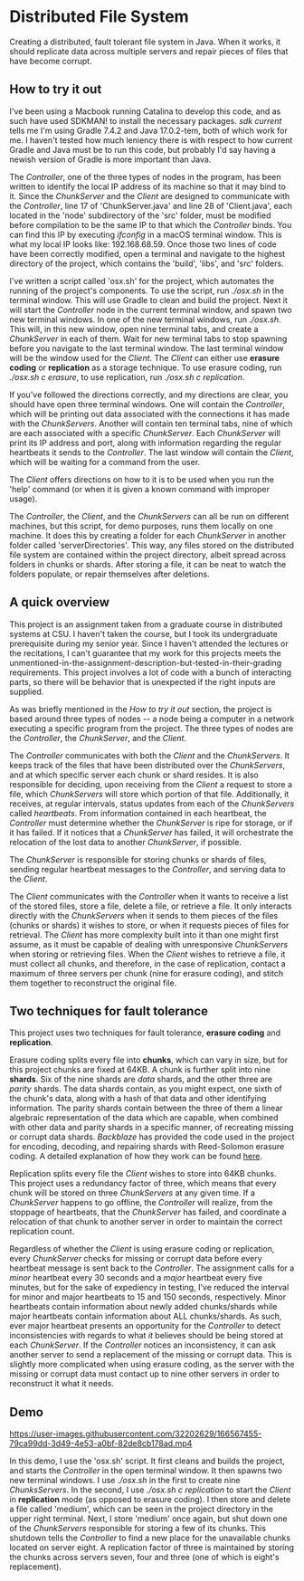 # Distributed File System
Creating a distributed, fault tolerant file system in Java. When it works, it should replicate data across multiple servers and repair pieces of files that have become corrupt.

## How to try it out
I've been using a Macbook running Catalina to develop this code, and as such have used SDKMAN! to install the necessary packages. *sdk current* tells me I'm using Gradle 7.4.2 and Java 17.0.2-tem, both of which work for me. I haven't tested how much leniency there is with respect to how current Gradle and Java must be to run this code, but probably I'd say having a newish version of Gradle is more important than Java. 

The *Controller*, one of the three types of nodes in the program, has been written to identify the local IP address of its machine so that it may bind to it. Since the *ChunkServer* and the *Client* are designed to communicate with the *Controller*, line 17 of 'ChunkServer.java' and line 28 of 'Client.java', each located in the 'node' subdirectory of the 'src' folder, must be modified before compilation to be the same IP to that which the *Controller* binds. You can find this IP by executing *ifconfig* in a macOS terminal window. This is what my local IP looks like: 192.168.68.59. Once those two lines of code have been correctly modified, open a terminal and navigate to the highest directory of the project, which contains the 'build', 'libs', and 'src' folders. 

I've written a script called 'osx.sh' for the project, which automates the running of the project's components. To use the script, run *./osx.sh* in the terminal window. This will use Gradle to clean and build the project. Next it will start the *Controller* node in the current terminal window, and spawn two new terminal windows. In one of the new terminal windows, run *./osx.sh*. This will, in this new window, open nine terminal tabs, and create a *ChunkServer* in each of them. Wait for new terminal tabs to stop spawning before you navigate to the last terminal window. The last terminal window will be the window used for the *Client*. The *Client* can either use **erasure coding** or **replication** as a storage technique. To use erasure coding, run *./osx.sh c erasure*, to use replication, run *./osx.sh c replication*. 

If you've followed the directions correctly, and my directions are clear, you should have open three terminal windows. One will contain the *Controller*, which will be printing out data associated with the connections it has made with the *ChunkServers*. Another will contain ten terminal tabs, nine of which are each associated with a specific *ChunkServer*. Each *ChunkServer* will print its IP address and port, along with information regarding the regular heartbeats it sends to the *Controller*. The last window will contain the *Client*, which will be waiting for a command from the user. 

The *Client* offers directions on how to it is to be used when you run the 'help' command (or when it is given a known command with improper usage).

The *Controller*, the *Client*, and the *ChunkServers* can all be run on different machines, but this script, for demo purposes, runs them locally on one machine. It does this by creating a folder for each *ChunkServer* in another folder called 'serverDirectories'. This way, any files stored on the distributed file system are contained within the project directory, albeit spread across folders in chunks or shards. After storing a file, it can be neat to watch the folders populate, or repair themselves after deletions.

## A quick overview

This project is an assignment taken from a graduate course in distributed systems at CSU. I haven't taken the course, but I took its undergraduate prerequisite during my senior year. Since I haven't attended the lectures or the recitations, I can't guarantee that my work for this projects meets the unmentioned-in-the-assignment-description-but-tested-in-their-grading requirements. This project involves a lot of code with a bunch of interacting parts, so there will be behavior that is unexpected if the right inputs are supplied.

As was briefly mentioned in the *How to try it out* section, the project is based around three types of nodes -- a node being a computer in a network executing a specific program from the project. The three types of nodes are the *Controller*, the *ChunkServer*, and the *Client*.

The *Controller* communicates with both the *Client* and the *ChunkServers*. It keeps track of the files that have been distributed over the *ChunkServers*, and at which specific server each chunk or shard resides. It is also responsible for deciding, upon receiving from the *Client* a request to store a file, which *ChunkServers* will store which portion of that file. Additionally, it receives, at regular intervals, status updates from each of the *ChunkServers* called *heartbeats*. From information contained in each heartbeat, the *Controller* must determine whether the *ChunkServer* is ripe for storage, or if it has failed. If it notices that a *ChunkServer* has failed, it will orchestrate the relocation of the lost data to another *ChunkServer*, if possible.

The *ChunkServer* is responsible for storing chunks or shards of files, sending regular heartbeat messages to the *Controller*, and serving data to the *Client*.

The *Client* communicates with the *Controller* when it wants to receive a list of the stored files, store a file, delete a file, or retrieve a file. It only interacts directly with the *ChunkServers* when it sends to them pieces of the files (chunks or shards) it wishes to store, or when it requests pieces of files for retrieval. The *Client* has more complexity built into it than one might first assume, as it must be capable of dealing with unresponsive *ChunkServers* when storing or retrieving files. When the *Client* wishes to retrieve a file, it must collect all chunks, and therefore, in the case of replication, contact a maximum of three servers per chunk (nine for erasure coding), and stitch them together to reconstruct the original file.

## Two techniques for fault tolerance

This project uses two techniques for fault tolerance, **erasure coding** and **replication**.

Erasure coding splits every file into **chunks**, which can vary in size, but for this project chunks are fixed at 64KB. A chunk is further split into nine **shards**. Six of the nine shards are *data* shards, and the other three are *parity* shards. The data shards contain, as you might expect, one sixth of the chunk's data, along with a hash of that data and other identifying information. The parity shards contain between the three of them a linear algebraic representation of the data which are capable, when combined with other data and parity shards in a specific manner, of recreating missing or corrupt data shards. *Backblaze* has provided the code used in the project for encoding, decoding, and repairing shards with Reed-Solomon erasure coding. A detailed explanation of how they work can be found [here](https://www.backblaze.com/blog/reed-solomon/).

Replication splits every file the *Client* wishes to store into 64KB chunks. This project uses a redundancy factor of three, which means that every chunk will be stored on three *ChunkServers* at any given time. If a *ChunkServer* happens to go offline, the *Controller* will realize, from the stoppage of heartbeats, that the *ChunkServer* has failed, and coordinate a relocation of that chunk to another server in order to maintain the correct replication count.

Regardless of whether the *Client* is using erasure coding or replication, every *ChunkServer* checks for missing or corrupt data before every heartbeat message is sent back to the *Controller*. The assignment calls for a *minor* heartbeat every 30 seconds and a *major* heartbeat every five minutes, but for the sake of expediency in testing, I've reduced the interval for minor and major heartbeats to 15 and 150 seconds, respectively. Minor heartbeats contain information about newly added chunks/shards while major heartbeats contain information about ALL chunks/shards. As such, ever major heartbeat presents an opportunity for the *Controller* to detect inconsistencies with regards to what *it* believes should be being stored at each *ChunkServer*. If the *Controller* notices an inconsistency, it can ask another server to send a replacement of the missing or corrupt data. This is slightly more complicated when using erasure coding, as the server with the missing or corrupt data must contact up to nine other servers in order to reconstruct it what it needs.

## Demo

https://user-images.githubusercontent.com/32202629/166567455-79ca99dd-3d49-4e53-a0bf-82de8cb178ad.mp4

In this demo, I use the 'osx.sh' script. It first cleans and builds the project, and starts the *Controller* in the open terminal window. It then spawns two new terminal windows. I use *./osx.sh* in the first to create nine *ChunksServers*. In the second, I use *./osx.sh c replication* to start the *Client* in **replication** mode (as opposed to erasure coding). I then store and delete a file called 'medium', which can be seen in the project directory in the upper right terminal. Next, I store 'medium' once again, but shut down one of the *ChunkServers* responsible for storing a few of its chunks. This shutdown tells the *Controller* to find a new place for the unavailable chunks located on server eight. A replication factor of three is maintained by storing the chunks across servers seven, four and three (one of which is eight's replacement).
